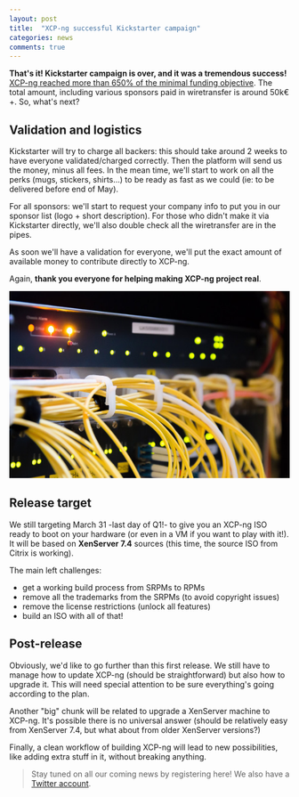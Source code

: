 ```yaml
---
layout: post
title:  "XCP-ng successful Kickstarter campaign"
categories: news
comments: true
---
```


**That's it! Kickstarter campaign is over, and it was a tremendous success!** [XCP-ng reached more than 650% of the minimal funding objective](https://www.kickstarter.com/projects/78495858/xcp-ng). The total amount, including various sponsors paid in wiretransfer is around 50k€+. So, what's next?

## Validation and logistics

Kickstarter will try to charge all backers: this should take around 2 weeks to have everyone validated/charged correctly. Then the platform will send us the money, minus all fees. In the mean time, we'll start to work on all the perks (mugs, stickers, shirts…) to be ready as fast as we could (ie: to be delivered before end of May).

For all sponsors: we'll start to request your company info to put you in our sponsor list (logo + short description). For those who didn't make it via Kickstarter directly, we'll also double check all the wiretransfer are in the pipes.

As soon we'll have a validation for everyone, we'll put the exact amount of available money to contribute directly to XCP-ng.

Again, **thank you everyone for helping making XCP-ng project real**.

![](/assets/images/xcpng_dc.jpg)

## Release target

We still targeting March 31 -last day of Q1!- to give you an XCP-ng ISO ready to boot on your hardware (or even in a VM if you want to play with it!). It will be based on **XenServer 7.4** sources (this time, the source ISO from Citrix is working).

The main left challenges:

* get a working build process from SRPMs to RPMs
* remove all the trademarks from the SRPMs (to avoid copyright issues)
* remove the license restrictions (unlock all features)
* build an ISO with all of that!

## Post-release

Obviously, we'd like to go further than this first release. We still have to manage how to update XCP-ng (should be straightforward) but also how to upgrade it. This will need special attention to be sure everything's going according to the plan.

Another "big" chunk will be related to upgrade a XenServer machine to XCP-ng. It's possible there is no universal answer (should be relatively easy from XenServer 7.4, but what about from older XenServer versions?)

Finally, a clean workflow of building XCP-ng will lead to new possibilities, like adding extra stuff in it, without breaking anything.

> Stay tuned on all our coming news by registering here! We also have a [Twitter account](https://twitter.com/xcpng).